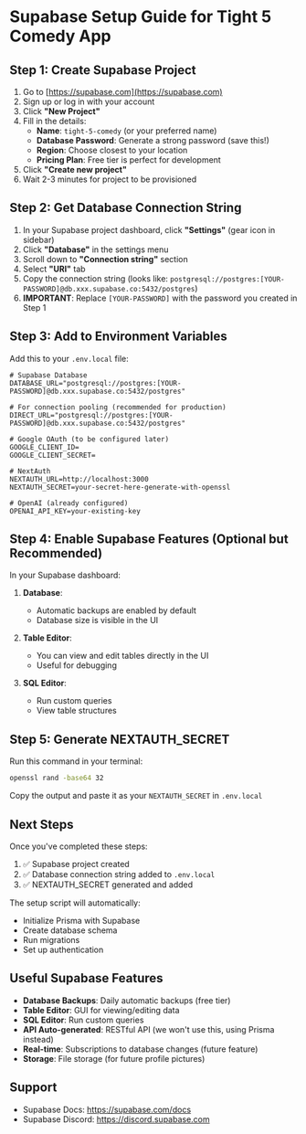 # Supabase Setup Guide for Tight 5 Comedy App

## Step 1: Create Supabase Project

1. Go to [https://supabase.com](https://supabase.com)
2. Sign up or log in with your account
3. Click **"New Project"**
4. Fill in the details:
   - **Name**: `tight-5-comedy` (or your preferred name)
   - **Database Password**: Generate a strong password (save this!)
   - **Region**: Choose closest to your location
   - **Pricing Plan**: Free tier is perfect for development
5. Click **"Create new project"**
6. Wait 2-3 minutes for project to be provisioned

## Step 2: Get Database Connection String

1. In your Supabase project dashboard, click **"Settings"** (gear icon in sidebar)
2. Click **"Database"** in the settings menu
3. Scroll down to **"Connection string"** section
4. Select **"URI"** tab
5. Copy the connection string (looks like: `postgresql://postgres:[YOUR-PASSWORD]@db.xxx.supabase.co:5432/postgres`)
6. **IMPORTANT**: Replace `[YOUR-PASSWORD]` with the password you created in Step 1

## Step 3: Add to Environment Variables

Add this to your `.env.local` file:

```env
# Supabase Database
DATABASE_URL="postgresql://postgres:[YOUR-PASSWORD]@db.xxx.supabase.co:5432/postgres"

# For connection pooling (recommended for production)
DIRECT_URL="postgresql://postgres:[YOUR-PASSWORD]@db.xxx.supabase.co:5432/postgres"

# Google OAuth (to be configured later)
GOOGLE_CLIENT_ID=
GOOGLE_CLIENT_SECRET=

# NextAuth
NEXTAUTH_URL=http://localhost:3000
NEXTAUTH_SECRET=your-secret-here-generate-with-openssl

# OpenAI (already configured)
OPENAI_API_KEY=your-existing-key
```

## Step 4: Enable Supabase Features (Optional but Recommended)

In your Supabase dashboard:

1. **Database**:
   - Automatic backups are enabled by default
   - Database size is visible in the UI

2. **Table Editor**:
   - You can view and edit tables directly in the UI
   - Useful for debugging

3. **SQL Editor**:
   - Run custom queries
   - View table structures

## Step 5: Generate NEXTAUTH_SECRET

Run this command in your terminal:
```bash
openssl rand -base64 32
```

Copy the output and paste it as your `NEXTAUTH_SECRET` in `.env.local`

## Next Steps

Once you've completed these steps:
1. ✅ Supabase project created
2. ✅ Database connection string added to `.env.local`
3. ✅ NEXTAUTH_SECRET generated and added

The setup script will automatically:
- Initialize Prisma with Supabase
- Create database schema
- Run migrations
- Set up authentication

## Useful Supabase Features

- **Database Backups**: Daily automatic backups (free tier)
- **Table Editor**: GUI for viewing/editing data
- **SQL Editor**: Run custom queries
- **API Auto-generated**: RESTful API (we won't use this, using Prisma instead)
- **Real-time**: Subscriptions to database changes (future feature)
- **Storage**: File storage (for future profile pictures)

## Support

- Supabase Docs: https://supabase.com/docs
- Supabase Discord: https://discord.supabase.com

